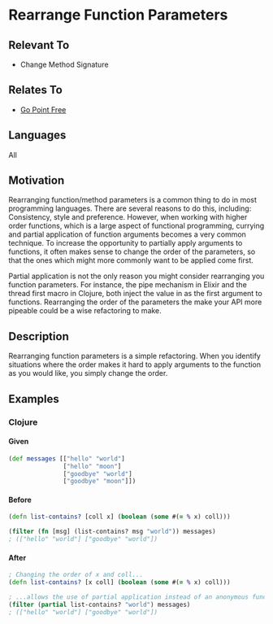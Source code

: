 # Rearrange Function Parameters

## Relevant To

* Change Method Signature

## Relates To

* [Go Point Free](go-point-free.md)

## Languages

All

## Motivation

Rearranging function/method parameters is a common thing to do in most
programming languages. There are several reasons to do this, including:
Consistency, style and preference. However, when working with higher order
functions, which is a large aspect of functional programming, currying and
partial application of function arguments becomes a very common technique. To
increase the opportunity to partially apply arguments to functions, it often
makes sense to change the order of the parameters, so that the ones which might
more commonly want to be applied come first.

Partial application is not the only reason you might consider rearranging you
function parameters. For instance, the pipe mechanism in Elixir and the thread
first macro in Clojure, both inject the value in as the first argument to
functions.  Rearranging the order of the parameters the make your API more
pipeable could be a wise refactoring to make.

## Description

Rearranging function parameters is a simple refactoring. When you identify
situations where the order makes it hard to apply arguments to the function as
you would like, you simply change the order.

## Examples

### Clojure

#### Given

```clojure
(def messages [["hello" "world"]
               ["hello" "moon"]
               ["goodbye" "world"]
               ["goodbye" "moon"]])
```

#### Before

```clojure
(defn list-contains? [coll x] (boolean (some #(= % x) coll)))

(filter (fn [msg] (list-contains? msg "world")) messages)
; (["hello" "world"] ["goodbye" "world"])
```

#### After

```clojure
; Changing the order of x and coll...
(defn list-contains? [x coll] (boolean (some #(= % x) coll)))

; ...allows the use of partial application instead of an anonymous function
(filter (partial list-contains? "world") messages)
; (["hello" "world"] ["goodbye" "world"])
```

